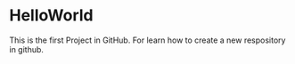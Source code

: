 # HelloWorld
This is the first Project in GitHub. For learn how to create a new respository in github.
